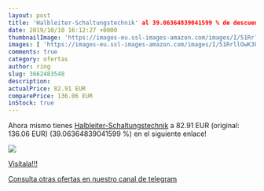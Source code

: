 ```yaml
---
layout: post
title: 'Halbleiter-Schaltungstechnik' al 39.06364839041599 % de descuento
date: 2019/10/10 16:12:27 +0000
thumbnailImage: 'https://images-eu.ssl-images-amazon.com/images/I/51RrllOwK3L._SL200_.jpg'
images: [ 'https://images-eu.ssl-images-amazon.com/images/I/51RrllOwK3L._SL200_.jpg' ]
comments: true
category: ofertas
author: ring
slug: 3662483548
description:
actualPrice: 82.91 EUR
comparePrice: 136.06 EUR
inStock: true
---
```


Ahora mismo tienes [Halbleiter-Schaltungstechnik](https://www.amazon.com/dp/3662483548/?tag=redken08-20) a 82.91 EUR (original: 136.06 EUR) (39.06364839041599 %) en el siguiente enlace!

[![](https://images-eu.ssl-images-amazon.com/images/I/51RrllOwK3L._SL200_.jpg)](https://www.amazon.com/dp/3662483548/?tag=redken08-20)

[Visítala!!!](https://www.amazon.com/dp/3662483548/?tag=redken08-20)

[Consulta otras ofertas en nuestro canal de telegram](https://t.me/s/ofertas25)
